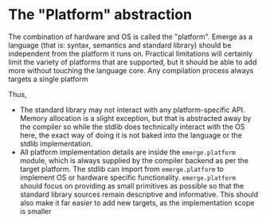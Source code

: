 # The "Platform" abstraction

The combination of hardware and OS is called the "platform". Emerge as a language (that is: syntax,
semantics and standard library) should be independent from the platform it runs on. Practical limitations
will certainly limit the variety of platforms that are supported, but it should be able to add more without
touching the language core.
Any compilation process always targets a single platform

Thus,
* The standard library may not interact with any platform-specific API. Memory allocation is a slight exception,
  but that is abstracted away by the compiler so while the stdlib does technically interact with the OS here,
  the exact way of doing it is not baked into the language or the stdlib implementation.
* All platform implementation details are inside the `emerge.platform` module, which is always supplied by the
  compiler backend as per the target platform. The stdlib can import from `emerge.platform` to implement
  OS or hardware specific functionality. `emerge.platform` should focus on providing as small primitives as possible
  so that the standard library sources remain descriptive and informative. This should also make it far easier to
  add new targets, as the implementation scope is smaller